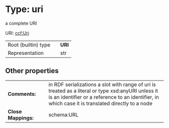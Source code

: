 
# Type: uri

a complete URI

URI: [ccf:Uri](http://purl.org/ccf/Uri)

|  |  |  |
| --- | --- | --- |
| Root (builtin) type | | **URI** |
| Representation | | str |

## Other properties

|  |  |  |
| --- | --- | --- |
| **Comments:** | | in RDF serializations a slot with range of uri is treated as a literal or type xsd:anyURI unless it is an identifier or a reference to an identifier, in which case it is translated directly to a node |
| **Close Mappings:** | | schema:URL |
